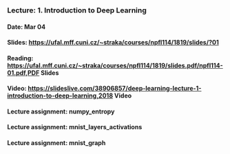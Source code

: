 ### Lecture: 1. Introduction to Deep Learning
#### Date: Mar 04
#### Slides: https://ufal.mff.cuni.cz/~straka/courses/npfl114/1819/slides/?01
#### Reading: https://ufal.mff.cuni.cz/~straka/courses/npfl114/1819/slides.pdf/npfl114-01.pdf,PDF Slides
#### Video: https://slideslive.com/38906857/deep-learning-lecture-1-introduction-to-deep-learning,2018 Video
#### Lecture assignment: numpy_entropy
#### Lecture assignment: mnist_layers_activations
#### Lecture assignment: mnist_graph
